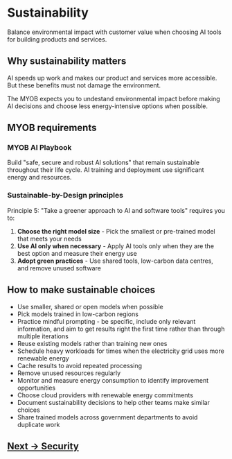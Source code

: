 # Sustainability

Balance environmental impact with customer value when choosing AI tools for building products and services.

## Why sustainability matters

AI speeds up work and makes our product and services more accessible. But these benefits must not damage the environment.

The MYOB expects you to undestand environmental impact before making AI decisions and choose less energy-intensive options when possible.

## MYOB requirements

### MYOB AI Playbook

Build "safe, secure and robust AI solutions" that remain sustainable throughout their life cycle. AI training and deployment use significant energy and resources.

### Sustainable-by-Design principles

Principle 5: "Take a greener approach to AI and software tools" requires you to:

1. **Choose the right model size** - Pick the smallest or pre-trained model that meets your needs
2. **Use AI only when necessary** - Apply AI tools only when they are the best option and measure their energy use
3. **Adopt green practices** - Use shared tools, low-carbon data centres, and remove unused software


## How to make sustainable choices

- Use smaller, shared or open models when possible
- Pick models trained in low-carbon regions
- Practice mindful prompting - be specific, include only relevant information, and aim to get results right the first time rather than through multiple iterations
- Reuse existing models rather than training new ones
- Schedule heavy workloads for times when the electricity grid uses more renewable energy
- Cache results to avoid repeated processing
- Remove unused resources regularly
- Monitor and measure energy consumption to identify improvement opportunities
- Choose cloud providers with renewable energy commitments
- Document sustainability decisions to help other teams make similar choices
- Share trained models across government departments to avoid duplicate work

## [Next -> Security](security.md)